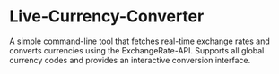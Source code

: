 # Live-Currency-Converter
A simple command-line tool that fetches real-time exchange rates and converts currencies using the ExchangeRate-API. Supports all global currency codes and provides an interactive conversion interface.
